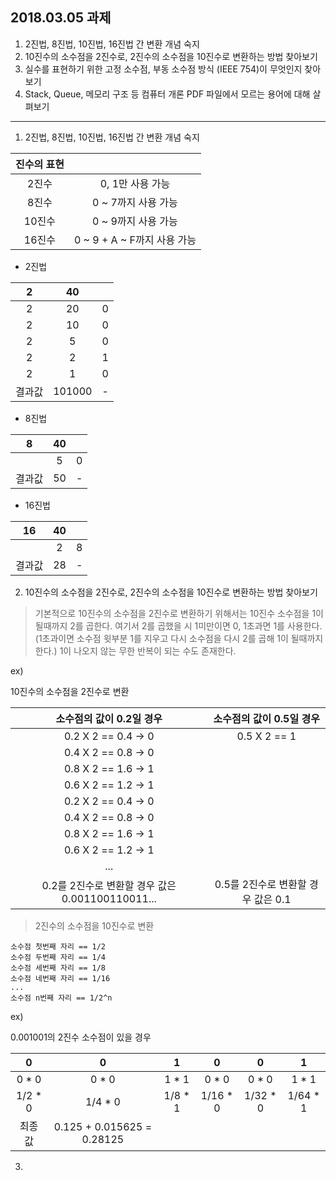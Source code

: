## 2018.03.05 과제
1. 2진법, 8진법, 10진법, 16진법 간 변환 개념 숙지
2. 10진수의 소수점을 2진수로, 2진수의 소수점을 10진수로 변환하는 방법 찾아보기
3. 실수를 표현하기 위한 고정 소수점, 부동 소수점 방식 (IEEE 754)이 무엇인지 찾아보기 
4. Stack, Queue, 메모리 구조 등 컴퓨터 개론 PDF 파일에서 모르는 용어에 대해 살펴보기

---

1. 2진법, 8진법, 10진법, 16진법 간 변환 개념 숙지

| 진수의 표현 |  |
| :---: | :---: |
| 2진수 | 0, 1만 사용 가능 |
| 8진수 | 0 ~ 7까지 사용 가능 |
| 10진수 | 0 ~ 9까지 사용 가능 |
| 16진수 | 0 ~ 9 + A ~ F까지 사용 가능 |

- 2진법

| 2 | 40 |  |
| :---: | :---: | :---: | 
| 2 | 20 | 0 |
| 2 | 10 | 0 |
| 2 | 5 | 0 |
| 2 | 2 | 1 |
| 2 | 1 | 0 |
| 결과값 | 101000 | - |

- 8진법

| 8 | 40 |  |
| :---: | :---: | :---: | 
|  | 5 | 0 |
| 결과값 | 50 | - |

- 16진법

| 16 | 40 |  |
| :---: | :---: | :---: | 
|  | 2 | 8 |
| 결과값 | 28 | - |

2. 10진수의 소수점을 2진수로, 2진수의 소수점을 10진수로 변환하는 방법 찾아보기
> 기본적으로 10진수의 소수점을 2진수로 변환하기 위해서는 10진수 소수점을 1이 될때까지 2를 곱한다. 여기서 2를 곱했을 시 1미만이면 0, 1초과면 1를 사용한다.(1초과이면 소수점 윗부분 1를 지우고 다시 소수점을 다시 2를 곱해 1이 될때까지 한다.)
1이 나오지 않는 무한 반복이 되는 수도 존재한다.

ex) 

10진수의 소수점을 2진수로 변환

| 소수점의 값이 0.2일 경우 | 소수점의 값이 0.5일 경우 | 
| :---: | :---: |
| 0.2 X 2 == 0.4 -> 0 | 0.5 X 2 == 1 |
| 0.4 X 2 == 0.8 -> 0 |
| 0.8 X 2 == 1.6 -> 1 |
| 0.6 X 2 == 1.2 -> 1 |
| 0.2 X 2 == 0.4 -> 0 |
| 0.4 X 2 == 0.8 -> 0 |
| 0.8 X 2 == 1.6 -> 1 |
| 0.6 X 2 == 1.2 -> 1 |
| ... |
| 0.2를 2진수로 변환할 경우 값은 0.001100110011... | 0.5를 2진수로 변환할 경우 값은 0.1 |

> 2진수의 소수점을 10진수로 변환

```
소수점 첫번째 자리 == 1/2
소수점 두번째 자리 == 1/4
소수점 세번째 자리 == 1/8
소수점 네번째 자리 == 1/16
...
소수점 n번째 자리 == 1/2^n
```

ex)

0.001001의 2진수 소수점이 있을 경우

| 0 | 0 | 1 | 0 | 0 | 1 |
| :---: | :---: | :---: | :---: | :---: | :---: |
| 0 * 0 | 0 * 0 | 1 * 1 | 0 * 0 | 0 * 0 | 1 * 1 |
| 1/2 * 0 | 1/4 * 0 | 1/8 * 1 | 1/16 * 0 | 1/32 * 0 | 1/64 * 1 |
| 최종값 | 0.125 + 0.015625 = 0.28125 |  |  |  |  |

3.